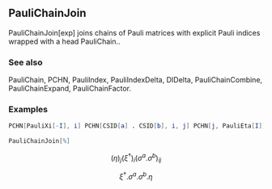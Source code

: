 ##  PauliChainJoin 

PauliChainJoin[exp] joins chains of Pauli matrices with explicit Pauli indices wrapped with a head PauliChain..

###  See also 

PauliChain, PCHN, PauliIndex, PauliIndexDelta, DIDelta, PauliChainCombine, PauliChainExpand, PauliChainFactor.

###  Examples 

```mathematica
PCHN[PauliXi[-I], i] PCHN[CSID[a] . CSID[b], i, j] PCHN[j, PauliEta[I]] 
 
PauliChainJoin[%]
```

$$(\eta )_j \left(\xi ^{\dagger }\right){}_i \left(\sigma ^a.\sigma ^b\right){}_{ij}$$

$$\xi ^{\dagger }.\sigma ^a.\sigma ^b.\eta$$